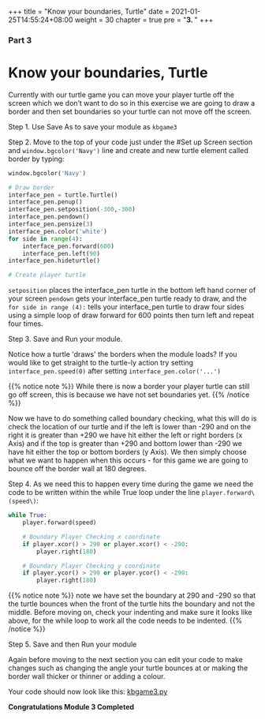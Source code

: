 +++
title = "Know your boundaries, Turtle"
date = 2021-01-25T14:55:24+08:00
weight = 30
chapter = true
pre = "<b>3. </b>"
+++


### Part 3

# Know your boundaries, Turtle


Currently with our turtle game you can move your player turtle off the screen
 which we don’t want to do so in this exercise we are going to draw a border
 and then set boundaries so your turtle can not move off the screen.

Step 1. Use Save As to save your module as `kbgame3`

Step 2. Move to the top of your code just under the \#Set up Screen section
 and `window.bgcolor('Navy')` line and create and new turtle element called border by typing:

```python
window.bgcolor('Navy')

# Draw border
interface_pen = turtle.Turtle()
interface_pen.penup()
interface_pen.setposition(-300,-300)
interface_pen.pendown()
interface_pen.pensize(3)
interface_pen.color('white')
for side in range(4):
    interface_pen.forward(600)
    interface_pen.left(90)
interface_pen.hideturtle()

# Create player turtle
```

`setposition` places the interface_pen turtle in the bottom left hand corner of your screen `pendown`
 gets your interface_pen turtle ready to draw, and the `for side in range (4):` tells your interface_pen
  turtle to draw four sides using a simple loop of draw forward for 600 points
  then turn left and repeat four times.

Step 3. Save and Run your module.  

Notice how a turtle 'draws' the borders when the module loads? If you would like to get straight to the turtle-ly action
try setting `interface_pen.speed(0)` after setting `interface_pen.color('...')`

{{% notice note %}}
While there is now a border your player turtle can still go off screen, this is because we have not set boundaries yet.
{{% /notice %}}

Now we have to do something called boundary checking, what this will do is
 check the location of our turtle and if the left is lower than -290 and
 on the right it is greater than +290 we have hit either the left or
 right borders \(x Axis\) and if the top is greater than +290 and
 bottom lower than -290 we have hit either the top or bottom borders
 \(y Axis\). We then simply choose what we want to happen when this occurs -
 for this game we are going to bounce off the border wall at 180 degrees.

Step 4. As we need this to happen every time during the game we need the
 code to be written within the while True loop under the line `player.forward\(speed\)`:

```python
while True:
    player.forward(speed)

    # Boundary Player Checking x coordinate
    if player.xcor() > 290 or player.xcor() < -290:
        player.right(180)

    # Boundary Player Checking y coordinate
    if player.ycor() > 290 or player.ycor() < -290:
        player.right(180)
```

{{% notice note %}}
note we have set the boundary at 290 and -290 so that the turtle bounces when the front of the turtle hits the boundary and not the middle. Before moving on, check your indenting and make sure it looks like above, for the while loop to work all the code needs to be indented.
{{% /notice %}}

Step 5. Save and then Run your module

Again before moving to the next section you can edit your code to make changes
 such as changing the angle your turtle bounces at or making the border wall
 thicker or thinner or adding a colour.

Your code should now look like this: [kbgame3.py](/python_game/src/kbgame3.py)

**Congratulations Module 3 Completed**

